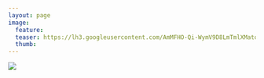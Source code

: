 ```yaml
---
layout: page
image:
  feature:
  teaser: https://lh3.googleusercontent.com/AmMFHO-Qi-WymV9D8LmTmlXMato-pq9ZszEXxQ7VDUw=w245-h184-no
  thumb:
---
```


![](https://lh3.googleusercontent.com/0vcBuJ3_NTqO8_uf384SVhgZPSZQcEP5il78H-2LDIM=w800)


